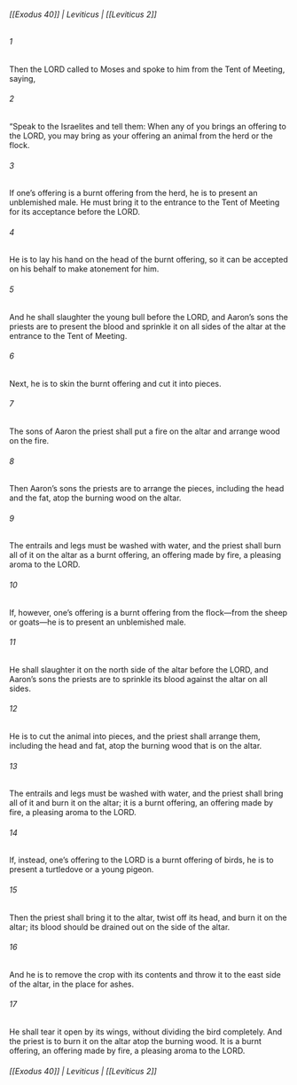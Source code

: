 ###### [[Exodus 40]] | Leviticus | [[Leviticus 2]]

###### 1
Then the LORD called to Moses and spoke to him from the Tent of Meeting, saying,
###### 2
“Speak to the Israelites and tell them: When any of you brings an offering to the LORD, you may bring as your offering an animal from the herd or the flock.
###### 3
If one’s offering is a burnt offering from the herd, he is to present an unblemished male. He must bring it to the entrance to the Tent of Meeting for its acceptance before the LORD.
###### 4
He is to lay his hand on the head of the burnt offering, so it can be accepted on his behalf to make atonement for him.
###### 5
And he shall slaughter the young bull before the LORD, and Aaron’s sons the priests are to present the blood and sprinkle it on all sides of the altar at the entrance to the Tent of Meeting.
###### 6
Next, he is to skin the burnt offering and cut it into pieces.
###### 7
The sons of Aaron the priest shall put a fire on the altar and arrange wood on the fire.
###### 8
Then Aaron’s sons the priests are to arrange the pieces, including the head and the fat, atop the burning wood on the altar.
###### 9
The entrails and legs must be washed with water, and the priest shall burn all of it on the altar as a burnt offering, an offering made by fire, a pleasing aroma to the LORD.
###### 10
If, however, one’s offering is a burnt offering from the flock—from the sheep or goats—he is to present an unblemished male.
###### 11
He shall slaughter it on the north side of the altar before the LORD, and Aaron’s sons the priests are to sprinkle its blood against the altar on all sides.
###### 12
He is to cut the animal into pieces, and the priest shall arrange them, including the head and fat, atop the burning wood that is on the altar.
###### 13
The entrails and legs must be washed with water, and the priest shall bring all of it and burn it on the altar; it is a burnt offering, an offering made by fire, a pleasing aroma to the LORD.
###### 14
If, instead, one’s offering to the LORD is a burnt offering of birds, he is to present a turtledove or a young pigeon.
###### 15
Then the priest shall bring it to the altar, twist off its head, and burn it on the altar; its blood should be drained out on the side of the altar.
###### 16
And he is to remove the crop with its contents and throw it to the east side of the altar, in the place for ashes.
###### 17
He shall tear it open by its wings, without dividing the bird completely. And the priest is to burn it on the altar atop the burning wood. It is a burnt offering, an offering made by fire, a pleasing aroma to the LORD.

###### [[Exodus 40]] | Leviticus | [[Leviticus 2]]

